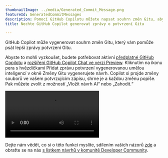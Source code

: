 ```yaml
---
thumbnailImage: ../media/Generated_Commit_Message.png
featureId: GeneratedCommitMessages
description: Pomocí GitHub Copilotu můžete napsat souhrn změn Gitu, abyste se mohli potvrdit do úložiště.
title: Nechte GitHub Copilot generovat zprávy o potvrzení Gitu

---
```


GitHub Copilot může vygenerovat souhrn změn Gitu, který vám pomůže psát lepší zprávy potvrzení Gitu.

Abyste to mohli vyzkoušet, budete potřebovat aktivní [předplatné GitHub Copilotu](https://github.com/features/copilot?utm_source=vscom&utm_medium=hero&utm_campaign=cta-get#pricing) a [rozšíření GitHub Copilot Chat ve verzi Preview](https://marketplace.visualstudio.com/items?itemName=VisualStudioExptTeam.VSGitHubCopilot). Kliknutím na ikonu pera s hvězdičkami Přidat zprávu potvrzení vygenerovanou umělou inteligencí v okně Změny Gitu vygenerujete návrh. Copilot si projde změny souborů ve vašem potvrzujícím zápisu, shrne je a každou změnu popíše. Pak můžete zvolit z možností „Vložit návrh AI“ nebo „Zahodit.“

![Vygenerované zprávy o zápisu](../media/AI_Generated_Commit.mp4 "Vygenerované zprávy o zápisu")

Dejte nám vědět, co si o této funkci myslíte, sdílením vašich názorů [zde](https://aka.ms/AICommitMessages) a obraťte se na nás [s lístkem návrhů v komunitě Developer Community](https://developercommunity.visualstudio.com/t/Share-your-feedback-and-suggestions-for-/10521111).

